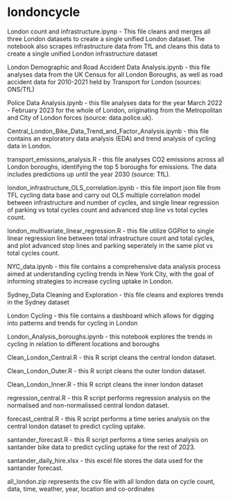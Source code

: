 # londoncycle

London count and infrastructure.ipynp - This file cleans and merges all three London datasets to create a single unified London dataset. The notebook also scrapes infrastructure data from TfL and cleans this data to create a single unified London infrastructure dataset

London Demographic and Road Accident Data Analysis.ipynb - this file analyses data from the UK Census for all London Boroughs, as well as road accident data for 2010-2021 held by Transport for London (sources: ONS/TfL)

Police Data Analysis.ipynb - this file analyses data for the year March 2022 - February 2023 for the whole of London, originating from the Metropolitan and City of London forces (source: data.police.uk).

Central_London_Bike_Data_Trend_and_Factor_Analysis.ipynb - this file contains an exploratory data analysis (EDA) and trend analysis of cycling data in London.

transport_emissions_analysis.R - this file analyses CO2 emissions across all London boroughs, identifying the top 5 boroughs for emissions. The data includes predictions up until the year 2030 (source: TfL).

london_infrastructure_OLS_correlation.ipynb - this file import json file from TFL cycling data base and carry out OLS multiple correlation model between infrastructure and number of cycles, and single linear regression of parking vs total cycles count and advanced stop line vs total cycles count.

london_multivariate_linear_regression.R - this file utilize GGPlot to single linear regression line between total infrastructure count and total cycles, and plot advanced stop lines and parking seperately in the same plot vs total cycles count.

NYC_data.ipynb - this file contains a comprehensive data analysis process aimed at understanding cycling trends in New York City, with the goal of informing strategies to increase cycling uptake in London.

Sydney_Data Cleaning and Exploration - this file cleans and explores trends in the Sydney dataset

London Cycling - this file contains a dashboard which allows for digging into patterns and trends for cycling in London

London_Analysis_boroughs.ipynb - this notebook explores the trends in cycling in relation to different locations and boroughs

Clean_London_Central.R - this R script cleans the central london dataset.

Clean_London_Outer.R - this R script cleans the outer london dataset.

Clean_London_Inner.R - this R script cleans the inner london dataset

regression_central.R - this R script performs regression analysis on the normalised and non-normalissed central london dataset.

forecast_central.R - this R script performs a time series analysis on the central london dataset to predict cycling uptake.

santander_forecast.R - this R script performs a time series analysis on santander bike data to predict cycling uptake for the rest of 2023.

santander_daily_hire.xlsx - this excel file stores the data used for the santander forecast.

all_london.zip represents the csv file with all london data on cycle count, data, time, weather, year, location and co-ordinates
